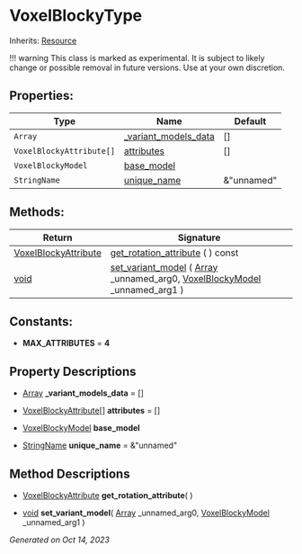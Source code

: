 # VoxelBlockyType

Inherits: [Resource](https://docs.godotengine.org/en/stable/classes/class_resource.html)

!!! warning
    This class is marked as experimental. It is subject to likely change or possible removal in future versions. Use at your own discretion.


## Properties: 


Type                      | Name                                             | Default    
------------------------- | ------------------------------------------------ | -----------
`Array`                   | [_variant_models_data](#i__variant_models_data)  | []         
`VoxelBlockyAttribute[]`  | [attributes](#i_attributes)                      | []         
`VoxelBlockyModel`        | [base_model](#i_base_model)                      |            
`StringName`              | [unique_name](#i_unique_name)                    | &"unnamed" 
<p></p>

## Methods: 


Return                                           | Signature                                                                                                                                                                                    
------------------------------------------------ | ---------------------------------------------------------------------------------------------------------------------------------------------------------------------------------------------
[VoxelBlockyAttribute](VoxelBlockyAttribute.md)  | [get_rotation_attribute](#i_get_rotation_attribute) ( ) const                                                                                                                                
[void](#)                                        | [set_variant_model](#i_set_variant_model) ( [Array](https://docs.godotengine.org/en/stable/classes/class_array.html) _unnamed_arg0, [VoxelBlockyModel](VoxelBlockyModel.md) _unnamed_arg1 )  
<p></p>

## Constants: 

- **MAX_ATTRIBUTES** = **4**

## Property Descriptions

- [Array](https://docs.godotengine.org/en/stable/classes/class_array.html)<span id="i__variant_models_data"></span> **_variant_models_data** = []


- [VoxelBlockyAttribute[]](https://docs.godotengine.org/en/stable/classes/class_voxelblockyattribute[].html)<span id="i_attributes"></span> **attributes** = []


- [VoxelBlockyModel](VoxelBlockyModel.md)<span id="i_base_model"></span> **base_model**


- [StringName](https://docs.godotengine.org/en/stable/classes/class_stringname.html)<span id="i_unique_name"></span> **unique_name** = &"unnamed"


## Method Descriptions

- [VoxelBlockyAttribute](VoxelBlockyAttribute.md)<span id="i_get_rotation_attribute"></span> **get_rotation_attribute**( ) 


- [void](#)<span id="i_set_variant_model"></span> **set_variant_model**( [Array](https://docs.godotengine.org/en/stable/classes/class_array.html) _unnamed_arg0, [VoxelBlockyModel](VoxelBlockyModel.md) _unnamed_arg1 ) 


_Generated on Oct 14, 2023_
